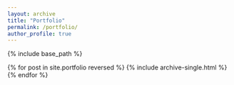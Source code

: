 ```yaml
---
layout: archive
title: "Portfolio"
permalink: /portfolio/
author_profile: true
---
```


{% include base_path %}

{% for post in site.portfolio reversed %}
  {% include archive-single.html %}
{% endfor %}

